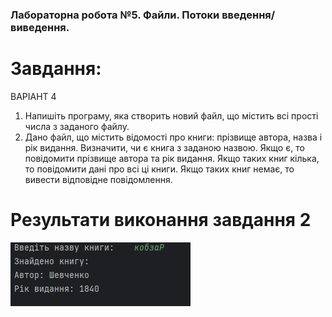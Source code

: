 ### Лабораторна робота №5. Файли. Потоки введення/виведення. 

# Завдання:
ВАРІАНТ 4
1) Напишіть програму, яка створить новий файл, що містить всі прості числа з заданого
файлу.
2) Дано файл, що містить відомості про книги: прізвище автора, назва і рік видання.
Визначити, чи є книга з заданою назвою. Якщо є, то повідомити прізвище автора та рік
видання. Якщо таких книг кілька, то повідомити дані про всі ці книги. Якщо таких книг
немає, то вивести відповідне повідомлення.
# 

# Результати виконання завдання 2
![](idea64_woGbUNQlBN.png)


